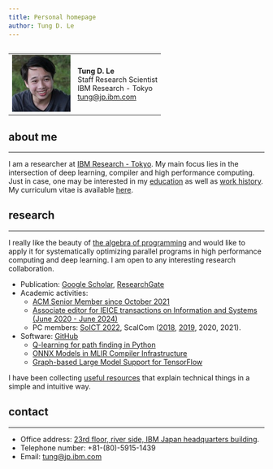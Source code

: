 ```yaml
---
title: Personal homepage
author: Tung D. Le
---
```


##

|                                             |                                                                                                |
| :------------------------------------       | :------------------------------------------------------------------------------------------    |
| ![Tung D. Le](assets/images/2010-tung.jpeg) | **Tung D. Le** <br/> Staff Research Scientist </br> IBM Research - Tokyo <br/> tung@jp.ibm.com |

## about me
___________

I am a researcher at [IBM Research - Tokyo](http://www.research.ibm.com/labs/tokyo). My main focus lies
in the intersection of deep learning, compiler and high performance computing. Just in case, one may be interested in my [education](education.md) as well as [work history](work-history.md). My curriculum vitae is available [here](cv/cv.md).

## research
___________

I really like the beauty of [the algebra of programming](https://www.amazon.com/Algebra-Programming-Prentice-hall-International-Computer/dp/013507245X)
and would like to apply it for systematically optimizing parallel programs in high performance computing and deep learning. I am open to any interesting research collaboration.

- Publication: [Google Scholar](https://scholar.google.co.jp/citations?user%3DuuV9qHcAAAAJ&hl%3Den), [ResearchGate](https://www.researchgate.net/profile/Tung_Le15)
- Academic activities:
    - [ACM Senior Member since October 2021](https://dl.acm.org/author_page.cfm?id=84758683357)
    - [Associate editor for IEICE transactions on Information and Systems (June 2020 - June 2024)](https://search.ieice.org/bin/editorial_board.php?lang=ed)
    - PC members: [SoICT 2022](https://soict.org/2022/committees/program-committees/), ScalCom ([2018](http://www.smart-world.org/2018/scalcom/), [2019](http://www.smart-world.org/2019/scalcom/), 2020, 2021).
- Software: [GitHub](https://github.com/tungld)
  - [Q-learning for path finding in Python](https://github.com/tungld/reinforcement-learning/blob/main/q-learning.py)
  - [ONNX Models in MLIR Compiler Infrastructure](https://github.com/onnx/onnx-mlir)
  - [Graph-based Large Model Support for TensorFlow](https://github.com/IBM/tensorflow-large-model-support/tree/tflmsv2)

I have been collecting [useful resources](useful-links.md) that explain technical things in a simple and intuitive way.

## contact
__________

- Office address: [23rd floor, river side, IBM Japan headquarters building](https://goo.gl/maps/mYFiyX95DBXEELrLA).
- Telephone number: +81-(80)-5915-1439
- Email: tung@jp.ibm.com

